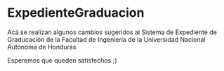 # ExpedienteGraduacion
Acá se realizan algunos cambios sugeridos al Sistema de Expediente de Graducación de la Facultad de Ingeniería de la Universidad Nacional Autónoma de Honduras


Esperemos que queden satisfechos ;)